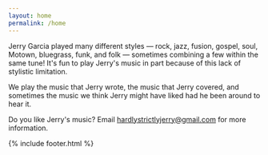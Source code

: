 ```yaml
---
layout: home
permalink: /home
---
```


Jerry Garcia played many different styles &mdash; rock, jazz, fusion, gospel, soul, Motown, bluegrass, funk, and folk &mdash; sometimes combining a few within the same tune! It's fun to play Jerry's music in part because of this lack of stylistic limitation.

We play the music that Jerry wrote, the music that Jerry covered, and sometimes the music we think Jerry might have liked had he been around to hear it.

Do you like Jerry's music? Email <a href="mailto:hardlystrictlyjerry@gmail.com">hardlystrictlyjerry@gmail.com</a> for more information.

{% include footer.html %}



